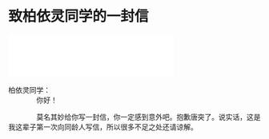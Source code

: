 # 致柏依灵同学的一封信
<iframe frameborder="no" border="0" marginwidth="0" marginheight="0" width=330 height=86 src="//music.163.com/outchain/player?type=2&id=185726&auto=1&height=66"></iframe>

柏依灵同学：  
　　　　你好！

　　　　莫名其妙给你写一封信，你一定感到意外吧。抱歉唐突了。说实话，这是我这辈子第一次向同龄人写信，所以很多不足之处还请谅解。
